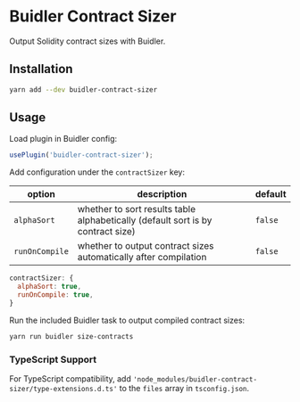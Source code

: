 # Buidler Contract Sizer

Output Solidity contract sizes with Buidler.

## Installation

```bash
yarn add --dev buidler-contract-sizer
```

## Usage

Load plugin in Buidler config:

```javascript
usePlugin('buidler-contract-sizer');
```

Add configuration under the `contractSizer` key:

| option | description | default |
|-|-|-|
| `alphaSort` | whether to sort results table alphabetically (default sort is by contract size) | `false`
| `runOnCompile` | whether to output contract sizes automatically after compilation | `false` |

```javascript
contractSizer: {
  alphaSort: true,
  runOnCompile: true,
}
```

Run the included Buidler task to output compiled contract sizes:

```bash
yarn run buidler size-contracts
```

### TypeScript Support

For TypeScript compatibility, add `'node_modules/buidler-contract-sizer/type-extensions.d.ts'` to the `files` array in `tsconfig.json`.
